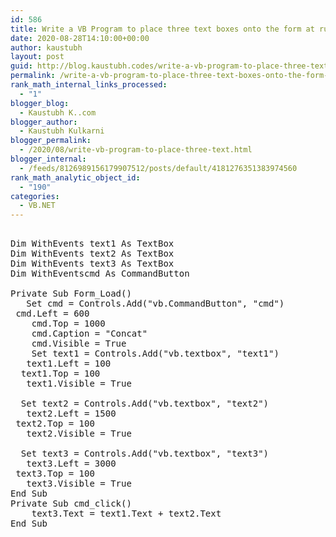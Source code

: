```yaml
---
id: 586
title: Write a VB Program to place three text boxes onto the form at run time. Enter different strings in first and second textbox. On clicking to command button, concatenation of two strings should be displayed in the third text box.
date: 2020-08-28T14:10:00+00:00
author: kaustubh
layout: post
guid: http://blog.kaustubh.codes/write-a-vb-program-to-place-three-text-boxes-onto-the-form-at-run-time-enter-different-strings-in-first-and-second-textbox-on-clicking-to-command-button-concatenation-of-two-strings-should-be-displ/
permalink: /write-a-vb-program-to-place-three-text-boxes-onto-the-form-at-run-time-enter-different-strings-in-first-and-second-textbox-on-clicking-to-command-button-concatenation-of-two-strings-should-be-displ/
rank_math_internal_links_processed:
  - "1"
blogger_blog:
  - Kaustubh K..com
blogger_author:
  - Kaustubh Kulkarni
blogger_permalink:
  - /2020/08/write-vb-program-to-place-three-text.html
blogger_internal:
  - /feeds/8126989156179907512/posts/default/4181276351383974560
rank_math_analytic_object_id:
  - "190"
categories:
  - VB.NET
---
```

<pre><br />Dim WithEvents text1 As TextBox<br />Dim WithEvents text2 As TextBox<br />Dim WithEvents text3 As TextBox<br />Dim WithEventscmd As CommandButton<br /><br />Private Sub Form_Load()<br />	Set cmd = Controls.Add("vb.CommandButton", "cmd")<br />	cmd.Left = 600<br />	cmd.Top = 1000<br />	cmd.Caption = "Concat"<br />	cmd.Visible = True<br />	Set text1 = Controls.Add("vb.textbox", "text1")<br />	text1.Left = 100<br />	text1.Top = 100<br />	text1.Visible = True<br />	<br />	Set text2 = Controls.Add("vb.textbox", "text2")<br />	text2.Left = 1500<br />	text2.Top = 100<br />	text2.Visible = True<br />	<br />	Set text3 = Controls.Add("vb.textbox", "text3")<br />	text3.Left = 3000<br />	text3.Top = 100<br />	text3.Visible = True<br />End Sub<br />Private Sub cmd_click()<br />	text3.Text = text1.Text + text2.Text<br />End Sub<br /><br /> <br /><br /><br /></pre>